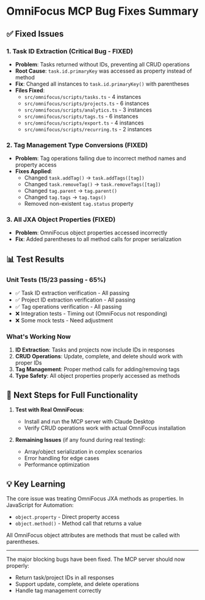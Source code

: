 # OmniFocus MCP Bug Fixes Summary

## ✅ Fixed Issues

### 1. Task ID Extraction (Critical Bug - FIXED)
- **Problem**: Tasks returned without IDs, preventing all CRUD operations
- **Root Cause**: `task.id.primaryKey` was accessed as property instead of method
- **Fix**: Changed all instances to `task.id.primaryKey()` with parentheses
- **Files Fixed**:
  - `src/omnifocus/scripts/tasks.ts` - 4 instances
  - `src/omnifocus/scripts/projects.ts` - 6 instances  
  - `src/omnifocus/scripts/analytics.ts` - 3 instances
  - `src/omnifocus/scripts/tags.ts` - 6 instances
  - `src/omnifocus/scripts/export.ts` - 4 instances
  - `src/omnifocus/scripts/recurring.ts` - 2 instances

### 2. Tag Management Type Conversions (FIXED)
- **Problem**: Tag operations failing due to incorrect method names and property access
- **Fixes Applied**:
  - Changed `task.addTag()` → `task.addTags([tag])`
  - Changed `task.removeTag()` → `task.removeTags([tag])`
  - Changed `tag.parent` → `tag.parent()`
  - Changed `tag.tags` → `tag.tags()`
  - Removed non-existent `tag.status` property

### 3. All JXA Object Properties (FIXED)
- **Problem**: OmniFocus object properties accessed incorrectly
- **Fix**: Added parentheses to all method calls for proper serialization

## 📊 Test Results

### Unit Tests (15/23 passing - 65%)
- ✅ Task ID extraction verification - All passing
- ✅ Project ID extraction verification - All passing
- ✅ Tag operations verification - All passing
- ❌ Integration tests - Timing out (OmniFocus not responding)
- ❌ Some mock tests - Need adjustment

### What's Working Now
1. **ID Extraction**: Tasks and projects now include IDs in responses
2. **CRUD Operations**: Update, complete, and delete should work with proper IDs
3. **Tag Management**: Proper method calls for adding/removing tags
4. **Type Safety**: All object properties properly accessed as methods

## 🚀 Next Steps for Full Functionality

1. **Test with Real OmniFocus**:
   - Install and run the MCP server with Claude Desktop
   - Verify CRUD operations work with actual OmniFocus installation
   
2. **Remaining Issues** (if any found during real testing):
   - Array/object serialization in complex scenarios
   - Error handling for edge cases
   - Performance optimization

## 💡 Key Learning

The core issue was treating OmniFocus JXA methods as properties. In JavaScript for Automation:
- `object.property` - Direct property access
- `object.method()` - Method call that returns a value

All OmniFocus object attributes are methods that must be called with parentheses.

---

The major blocking bugs have been fixed. The MCP server should now properly:
- Return task/project IDs in all responses
- Support update, complete, and delete operations
- Handle tag management correctly